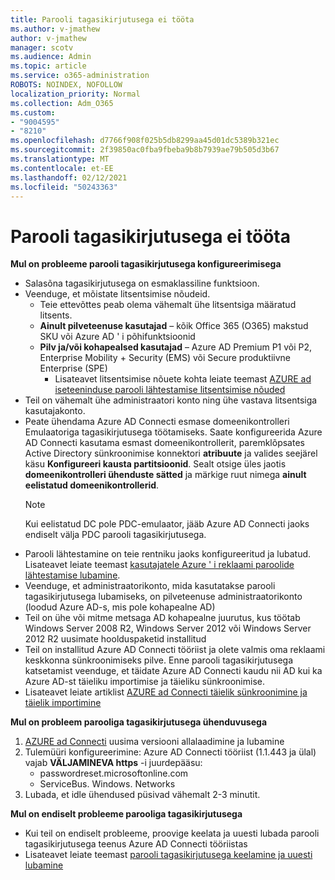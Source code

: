 ```yaml
---
title: Parooli tagasikirjutusega ei tööta
ms.author: v-jmathew
author: v-jmathew
manager: scotv
ms.audience: Admin
ms.topic: article
ms.service: o365-administration
ROBOTS: NOINDEX, NOFOLLOW
localization_priority: Normal
ms.collection: Adm_O365
ms.custom:
- "9004595"
- "8210"
ms.openlocfilehash: d7766f908f025b5db8299aa45d01dc5389b321ec
ms.sourcegitcommit: 2f39850ac0fba9fbeba9b8b7939ae79b505d3b67
ms.translationtype: MT
ms.contentlocale: et-EE
ms.lasthandoff: 02/12/2021
ms.locfileid: "50243363"
---
```

# <a name="password-writeback-is-not-working"></a>Parooli tagasikirjutusega ei tööta

**Mul on probleeme parooli tagasikirjutusega konfigureerimisega**

- Salasõna tagasikirjutusega on esmaklassiline funktsioon.
- Veenduge, et mõistate litsentsimise nõudeid.
  - Teie ettevõttes peab olema vähemalt ühe litsentsiga määratud litsents.
  - **Ainult pilveteenuse kasutajad** – kõik Office 365 (O365) makstud SKU või Azure AD ' i põhifunktsioonid
  - **Pilv ja/või kohapealsed kasutajad** – Azure AD Premium P1 või P2, Enterprise Mobility + Security (EMS) või Secure produktiivne Enterprise (SPE)
    - Lisateavet litsentsimise nõuete kohta leiate teemast [AZURE ad iseteeninduse parooli lähtestamise litsentsimise nõuded](https://docs.microsoft.com/azure/active-directory/active-directory-passwords-licensing)
- Teil on vähemalt ühe administraatori konto ning ühe vastava litsentsiga kasutajakonto.
- Peate ühendama Azure AD Connecti esmase domeenikontrolleri Emulaatoriga tagasikirjutusega töötamiseks. Saate konfigureerida Azure AD Connecti kasutama esmast domeenikontrollerit, paremklõpsates Active Directory sünkroonimise konnektori **atribuute** ja valides seejärel käsu **Konfigureeri kausta partitsioonid**. Sealt otsige üles jaotis **domeenikontrolleri ühenduste sätted** ja märkige ruut nimega **ainult eelistatud domeenikontrollerid**.
  > [!NOTE]
  > Kui eelistatud DC pole PDC-emulaator, jääb Azure AD Connecti jaoks endiselt välja PDC parooli tagasikirjutusega.
- Parooli lähtestamine on teie rentniku jaoks konfigureeritud ja lubatud. Lisateavet leiate teemast [kasutajatele Azure ' i reklaami paroolide lähtestamise lubamine](https://docs.microsoft.com/azure/active-directory/active-directory-passwords-getting-started).
- Veenduge, et administraatorikonto, mida kasutatakse parooli tagasikirjutusega lubamiseks, on pilveteenuse administraatorikonto (loodud Azure AD-s, mis pole kohapealne AD)
- Teil on ühe või mitme metsaga AD kohapealne juurutus, kus töötab Windows Server 2008 R2, Windows Server 2012 või Windows Server 2012 R2 uusimate hoolduspaketid installitud
- Teil on installitud Azure AD Connecti tööriist ja olete valmis oma reklaami keskkonna sünkroonimiseks pilve. Enne parooli tagasikirjutusega katsetamist veenduge, et täidate Azure AD Connecti kaudu nii AD kui ka Azure AD-st täieliku importimise ja täieliku sünkroonimise.
- Lisateavet leiate artiklist [AZURE ad Connecti täielik sünkroonimine ja täielik importimine](https://docs.microsoft.com/azure/active-directory/connect/active-directory-aadconnectsync-operations)

**Mul on probleem parooliga tagasikirjutusega ühenduvusega**

1. [AZURE ad Connecti](https://www.microsoft.com/download/details.aspx?id=47594) uusima versiooni allalaadimine ja lubamine
2. Tulemüüri konfigureerimine: Azure AD Connecti tööriist (1.1.443 ja ülal) vajab **VÄLJAMINEVA https** -i juurdepääsu:
    - passwordreset.microsoftonline.com
    - ServiceBus. Windows. Networks
3. Lubada, et idle ühendused püsivad vähemalt 2-3 minutit.

**Mul on endiselt probleeme parooliga tagasikirjutusega**

- Kui teil on endiselt probleeme, proovige keelata ja uuesti lubada parooli tagasikirjutusega teenus Azure AD Connecti tööriistas
- Lisateavet leiate teemast [parooli tagasikirjutusega keelamine ja uuesti lubamine](https://docs.microsoft.com/azure/active-directory/active-directory-passwords-troubleshoot)
